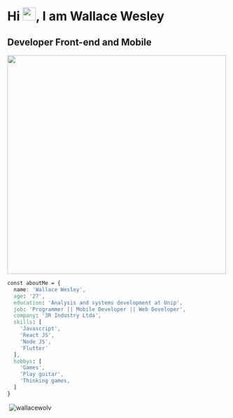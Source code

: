 <h1 align="left">Hi <img src="https://raw.githubusercontent.com/kaueMarques/kaueMarques/master/hi.gif" width="30px">, I am Wallace Wesley</h1>
<h2 align="left">Developer Front-end and Mobile </h2>
<img src="https://i.pinimg.com/originals/ce/69/4f/ce694f560636dffcf42ecf40d4f2f962.gif" width="500px"> 

``` CSS
const aboutMe = { 
  name: 'Wallace Wesley',
  age: '27',
  education: 'Analysis and systems development at Unip',
  job: 'Programmer || Mobile Developer || Web Developer',
  company: '3R Industry Ltda',
  skills: [
    'Javascript',
    'React JS',
    'Node JS',
    'Flutter'
  ],
  hobbys: [
    'Games',
    'Play guitar',
    'Thinking games,
  ]
}

```
<p align="left">
  &nbsp;<img align="center"  src="https://github-readme-stats.vercel.app/api?username=wallacewolv&show_icons=true&locale=en&theme=dark" alt="wallacewolv" />
</p>
